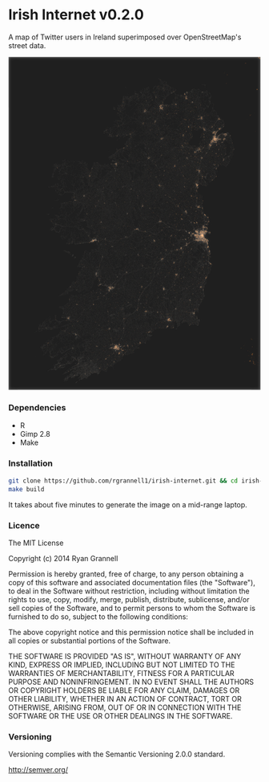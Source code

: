 
# Irish Internet v0.2.0

A map of Twitter users in Ireland superimposed over OpenStreetMap's street data.

<img src="images/irish-map-dark.png"> </img>

### Dependencies

* R
* Gimp 2.8
* Make

### Installation

```bash
git clone https://github.com/rgrannell1/irish-internet.git && cd irish-internet
make build
```

It takes about five minutes to generate the image on a mid-range laptop.

### Licence

The MIT License

Copyright (c) 2014 Ryan Grannell

Permission is hereby granted, free of charge, to any person obtaining a copy of this software and associated documentation files (the "Software"), to deal in the Software without restriction, including without limitation the rights to use, copy, modify, merge, publish, distribute, sublicense, and/or sell copies of the Software, and to permit persons to whom the Software is furnished to do so, subject to the following conditions:

The above copyright notice and this permission notice shall be included in all copies or substantial portions of the Software.

THE SOFTWARE IS PROVIDED "AS IS", WITHOUT WARRANTY OF ANY KIND, EXPRESS OR IMPLIED, INCLUDING BUT NOT LIMITED TO THE WARRANTIES OF MERCHANTABILITY, FITNESS FOR A PARTICULAR PURPOSE AND NONINFRINGEMENT. IN NO EVENT SHALL THE AUTHORS OR COPYRIGHT HOLDERS BE LIABLE FOR ANY CLAIM, DAMAGES OR OTHER LIABILITY, WHETHER IN AN ACTION OF CONTRACT, TORT OR OTHERWISE, ARISING FROM, OUT OF OR IN CONNECTION WITH THE SOFTWARE OR THE USE OR OTHER DEALINGS IN THE SOFTWARE.

### Versioning

Versioning complies with the Semantic Versioning 2.0.0 standard.

http://semver.org/
